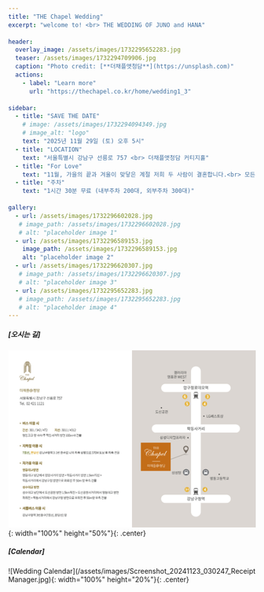 ```yaml
---
title: "THE Chapel Wedding"
excerpt: "welcome to! <br> THE WEDDING OF JUNO and HANA"

header:
  overlay_image: /assets/images/1732295652283.jpg
  teaser: /assets/images/1732294709906.jpg
  caption: "Photo credit: [**더채플앳청담**](https://unsplash.com)"
  actions:
    - label: "Learn more"
      url: "https://thechapel.co.kr/home/wedding1_3"

sidebar:
  - title: "SAVE THE DATE"
    # image: /assets/images/1732294094349.jpg
    # image_alt: "logo"
    text: "2025년 11월 29일 (토) 오후 5시"
  - title: "LOCATION"
    text: "서울특별시 강남구 선릉로 757 <br> 더채플앳청담 커티지홀"
  - title: "For Love"
    text: "11월, 가을의 끝과 겨울이 맞닿은 계절 저희 두 사람이 결혼합니다.<br> 모든 순간에 서로에게 따듯한 사람이 되어 같은 길을 걸어가려 합니다.<br> 이 여정을 시작하는 자리를 축복해 주신다면 감사하겠습니다."
  - title: "주차"
    text: "1시간 30분 무료 (내부주차 200대, 외부주차 300대)"
    
gallery:
  - url: /assets/images/1732296602028.jpg
   # image_path: /assets/images/1732296602028.jpg
   # alt: "placeholder image 1"
  - url: /assets/images/1732296589153.jpg
    image_path: /assets/images/1732296589153.jpg
    alt: "placeholder image 2"
  - url: /assets/images/1732296620307.jpg
   # image_path: /assets/images/1732296620307.jpg
   # alt: "placeholder image 3"
  - url: /assets/images/1732295652283.jpg
   # image_path: /assets/images/1732295652283.jpg
   # alt: "placeholder image 4"
---
```


##### [오시는 길]
![roadmap](/assets/images/thechapel_chungdam_map.jpg){: width="100%" height="50%"}{: .center}

<!-- {% include gallery caption="함께 해온 707일 (꾸꾸커플 결혼까지)" %} -->

##### [Calendar]
![Wedding Calendar](/assets/images/Screenshot_20241123_030247_Receipt Manager.jpg){: width="100%" height="20%"}{: .center}

<!-- ![pooh](https://encrypted-tbn0.gstatic.com/images?q=tbn:ANd9GcQW0Z94iqO01RBz7uaesVFC5hG-J4y-ldNCHg&usqp=CAU) -->

